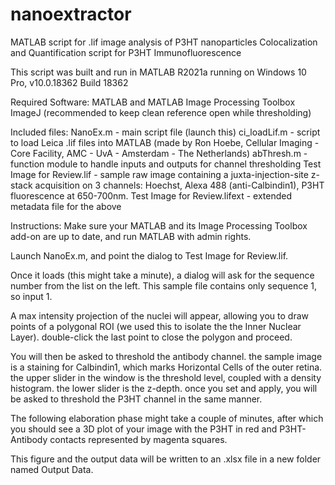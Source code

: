 # nanoextractor
MATLAB script for .lif image analysis of P3HT nanoparticles
Colocalization and Quantification script for P3HT Immunofluorescence

This script was built and run in MATLAB R2021a running on Windows 10 Pro, v10.0.18362 Build 18362

Required Software:
MATLAB and MATLAB Image Processing Toolbox
ImageJ (recommended to keep clean reference open while thresholding)

Included files:
	NanoEx.m - main script file (launch this)
	ci_loadLif.m - script to load Leica .lif files into MATLAB (made by Ron Hoebe, Cellular Imaging - Core Facility, AMC - UvA - Amsterdam - The Netherlands)
	abThresh.m - function module to handle inputs and outputs for channel thresholding
	Test Image for Review.lif - sample raw image containing a juxta-injection-site z-stack acquisition on 3 channels: Hoechst, Alexa 488 (anti-Calbindin1), P3HT fluorescence at 650-700nm.
	Test Image for Review.lifext - extended metadata file for the above

Instructions:
Make sure your MATLAB and its Image Processing Toolbox add-on are up to date, and run MATLAB with admin rights.

Launch NanoEx.m, and point the dialog to Test Image for Review.lif.

Once it loads (this might take a minute), a dialog will ask for the sequence number from the list on the left. This sample file contains only sequence 1, so input 1. 

A max intensity projection of the nuclei will appear, allowing you to draw points of a polygonal ROI (we used this to isolate the the Inner Nuclear Layer). double-click the last point to close the polygon and proceed.

You will then be asked to threshold the antibody channel. the sample image is a staining for Calbindin1, which marks Horizontal Cells of the outer retina. the upper slider in the window is the threshold level, coupled with a density histogram. the lower slider is the z-depth.
once you set and apply, you will be asked to threshold the P3HT channel in the same manner.

The following elaboration phase might take a couple of minutes, after which you should see a 3D plot of your image with the P3HT in red and P3HT-Antibody contacts represented by magenta squares.

This figure and the output data will be written to an .xlsx file in a new folder named Output Data.

